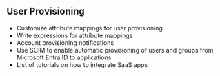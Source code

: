 ## User Provisioning

- Customize attribute mappings for user provisioning
- Write expressions for attribute mappings
- Account provisioning notifications
- Use SCIM to enable automatic provisioning of users and groups from Microsoft Entra ID to applications
- List of tutorials on how to integrate SaaS apps